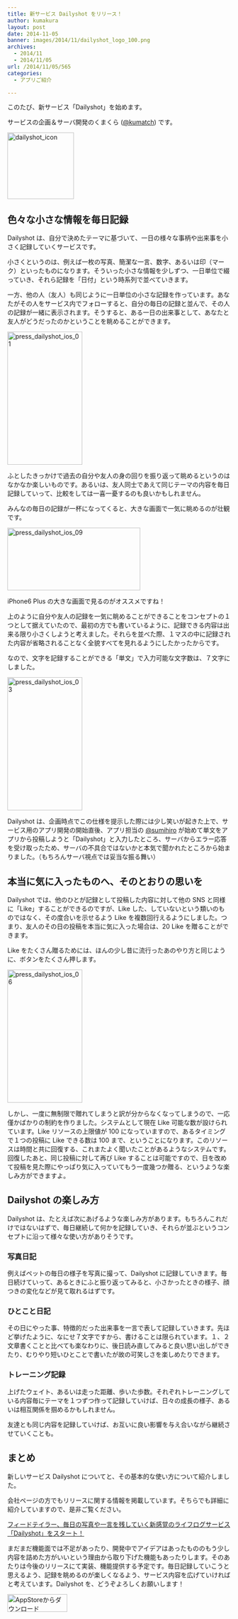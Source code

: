 ```yaml
---
title: 新サービス Dailyshot をリリース！
author: kumakura
layout: post
date: 2014-11-05
banner: images/2014/11/dailyshot_logo_100.png
archives:
  - 2014/11
  - 2014/11/05
url: /2014/11/05/565
categories:
  - アプリご紹介

---
```

このたび、新サービス「Dailyshot」を始めます。
  
サービスの企画＆サーバ開発のくまくら ([@kumatch](http://twitter.com/kumatch)) です。

<a href="https://itunes.apple.com/jp/app/dailyshot/id932716879" target="_blank"><img src="/images/2014/11/dailyshot_icon-150x150.png" alt="dailyshot_icon" width="150" height="150" class="alignnone size-thumbnail wp-image-581" /></a>

## 色々な小さな情報を毎日記録

Dailyshot は、自分で決めたテーマに基づいて、一日の様々な事柄や出来事を小さく記録していくサービスです。

小さくというのは、例えば一枚の写真、簡潔な一言、数字、あるいは印（マーク）といったものになります。そういった小さな情報を少しずつ、一日単位で綴っていき、それら記録を「日付」という時系列で並べていきます。

一方、他の人（友人）も同じように一日単位の小さな記録を作っています。あなたがその人をサービス内でフォローすると、自分の毎日の記録と並んで、その人の記録が一緒に表示されます。そうすると、ある一日の出来事として、あなたと友人がどうだったのかということを眺めることができます。

[<img src="/images/2014/11/press_dailyshot_ios_01-169x300.png" alt="press_dailyshot_ios_01" width="169" height="300" class="alignnone size-medium wp-image-570" />](/images/2014/11/press_dailyshot_ios_01.png)

ふとしたきっかけで過去の自分や友人の身の回りを振り返って眺めるというのはなかなか楽しいものです。あるいは、友人同士であえて同じテーマの内容を毎日記録していって、比較をしては一喜一憂するのも良いかもしれません。

みんなの毎日の記録が一杯になってくると、大きな画面で一気に眺めるのが壮観です。

[<img src="/images/2014/11/press_dailyshot_ios_09-300x141.png" alt="press_dailyshot_ios_09" width="300" height="141" class="alignnone size-medium wp-image-573" />](/images/2014/11/press_dailyshot_ios_09.png)

iPhone6 Plus の大きな画面で見るのがオススメですね！

上のように自分や友人の記録を一気に眺めることができることをコンセプトの１つとして据えていたので、最初の方でも書いているように、記録できる内容は出来る限り小さくしようと考えました。それらを並べた際、１マスの中に記録された内容が省略されることなく全貌すべてを見れるようにしたかったからです。

なので、文字を記録することができる「単文」で入力可能な文字数は、７文字にしました。

[<img src="/images/2014/11/press_dailyshot_ios_03-169x300.png" alt="press_dailyshot_ios_03" width="169" height="300" class="alignnone size-medium wp-image-574" />](/images/2014/11/press_dailyshot_ios_03.png)

Dailyshot は、企画時点でこの仕様を提示した際には少し笑いが起きた上で、サービス用のアプリ開発の開始直後、アプリ担当の [@sumihiro](http://twitter.com/sumihiro) が始めて単文をアプリから投稿しようと「Dailyshot」と入力したところ、サーバからエラー応答を受け取ったため、サーバの不具合ではないかと本気で聞かれたところから始まりました。（もちろんサーバ視点では妥当な振る舞い）

## 本当に気に入ったものへ、そのとおりの思いを

Dailyshot では、他のひとが記録として投稿した内容に対して他の SNS と同様に「Like」することができるのですが、Like した、していないという類いのものではなく、その度合いを示せるよう Like を複数回行えるようにしました。つまり、友人のその日の投稿を本当に気に入った場合は、20 Like を贈ることができます。

Like をたくさん贈るためには、ほんの少し昔に流行ったあのやり方と同じように、ボタンをたくさん押します。

[<img src="/images/2014/11/press_dailyshot_ios_06-169x300.png" alt="press_dailyshot_ios_06" width="169" height="300" class="alignnone size-medium wp-image-575" />](/images/2014/11/press_dailyshot_ios_06.png)

しかし、一度に無制限で贈れてしまうと訳が分からなくなってしまうので、一応僅かばかりの制約を作りました。システムとして現在 Like 可能な数が設けられています。Like リソースの上限値が 100 になっていますので、あるタイミングで１つの投稿に Like できる数は 100 まで、ということになります。このリソースは時間と共に回復する、これまたよく聞いたことがあるようなシステムです。回復したあと、同じ投稿に対して再び Like することは可能ですので、日を改めて投稿を見た際にやっぱり気に入っていてもう一度幾つか贈る、というような楽しみ方ができますよ。

## Dailyshot の楽しみ方

Dailyshot は、たとえば次にあげるような楽しみ方があります。もちろんこれだけではないはずで、毎日継続して何かを記録していき、それらが並ぶというコンセプトに沿って様々な使い方がありそうです。

### 写真日記

例えばペットの毎日の様子を写真に撮って、Dailyshot に記録していきます。毎日続けていって、あるときにふと振り返ってみると、小さかったときの様子、顔つきの変化などが見て取れるはずです。

### ひとこと日記

その日にやった事、特徴的だった出来事を一言で表して記録していきます。先ほど挙げたように、なにせ７文字ですから、書けることは限られています。１、２文章書くことと比べても楽なわりに、後日読み直してみると良い思い出しができたり、むりやり短いひとことで書いたが故の可笑しさを楽しめたりできます。

### トレーニング記録

上げたウェイト、あるいは走った距離、歩いた歩数。それぞれトレーニングしている内容毎にテーマを１つずつ作って記録していけば、日々の成長の様子、あるいは相互関係を掴めるかもしれません。
  
友達とも同じ内容を記録していけば、お互いに良い影響を与え合いながら継続させていくことも。

## まとめ

新しいサービス Dailyshot についてと、その基本的な使い方について紹介しました。

会社ページの方でもリリースに関する情報を掲載しています。そちらでも詳細に紹介していますので、是非ご覧ください。
  
<a href="http://feedtailor.jp/press_dailyshot" title="フィードテイラー、毎日の写真や一言を残していく新感覚のライフログサービス「Dailyshot」をスタート！" target="_blank">フィードテイラー、毎日の写真や一言を残していく新感覚のライフログサービス「Dailyshot」をスタート！</a>

まだまだ機能面では不足があったり、開発中でアイデアはあったもののもう少し内容を詰めた方がいいという理由から取り下げた機能もあったりします。そのあたりは今後のリリースにて実装、機能提供する予定です。毎日記録していこうと思えるよう、記録を眺めるのが楽しくなるよう、サービス内容を広げていければと考えています。Dailyshot を、どうぞよろしくお願いします！

<a href="https://itunes.apple.com/jp/app/dailyshot/id932716879" target="_blank"><img src="/images/2014/04/Download_on_the_App_Store_Badge_JP_135x40_1004.png" alt="AppStoreからダウンロード" width="135" height="40" class="alignnone size-full wp-image-58" /></a>